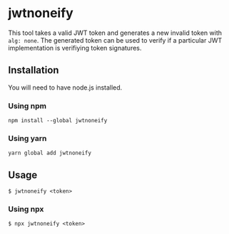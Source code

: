 # jwtnoneify

This tool takes a valid JWT token and generates a new invalid token with `alg: none`. The generated token can be used to verify if a particular JWT implementation is verifiying token signatures.

## Installation

You will need to have node.js installed.

### Using npm

`npm install --global jwtnoneify`

### Using yarn

`yarn global add jwtnoneify`

## Usage

```
$ jwtnoneify <token>
```

### Using npx

```
$ npx jwtnoneify <token>
```
